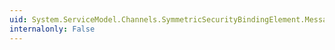 ```yaml
---
uid: System.ServiceModel.Channels.SymmetricSecurityBindingElement.MessageProtectionOrder
internalonly: False
---
```

